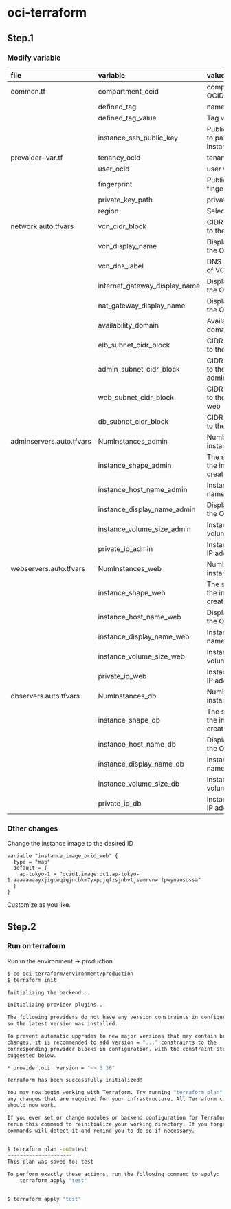 # oci-terraform

## Step.1

### Modify variable

| file                     | variable                      | value                                    |
| :----------------------- | :---------------------------- | :--------------------------------------- |
| common.tf                | compartment_ocid              | compartment OCID                         |
|                          | defined_tag                   | namespace.key                            |
|                          | defined_tag_value             | Tag value                                |
|                          | instance_ssh_public_key       | Public key value to pass to the instance |
| provaider-var.tf         | tenancy_ocid                  | tenancy OCID                             |
|                          | user_ocid                     | user OCID                                |
|                          | fingerprint                   | Public API key fingerprint               |
|                          | private_key_path              | private_key_path                         |
|                          | region                        | Select region                            |
| network.auto.tfvars      | vcn_cidr_block                | CIDR assigned to the VCN                 |
|                          | vcn_display_name              | Display name in the OCI console          |
|                          | vcn_dns_label                 | DNS label name of VCN                    |
|                          | internet_gateway_display_name | Display name in the OCI console          |
|                          | nat_gateway_display_name      | Display name in the OCI console          |
|                          | availability_domain           | Availability domain ID                   |
|                          | elb_subnet_cidr_block         | CIDR assigned to the subnet elb          |
|                          | admin_subnet_cidr_block       | CIDR assigned to the subnet admin        |
|                          | web_subnet_cidr_block         | CIDR assigned to the subnet web          |
|                          | db_subnet_cidr_block          | CIDR assigned to the subnet db           |
| adminservers.auto.tfvars | NumInstances_admin            | Number of instances                      |
|                          | instance_shape_admin          | The shape of the instance to create      |
|                          | instance_host_name_admin      | Instance host name                       |
|                          | instance_display_name_admin   | Display name in the OCI console          |
|                          | instance_volume_size_admin    | Instance root volume size                |
|                          | private_ip_admin              | Instance internal IP address             |
| webservers.auto.tfvars   | NumInstances_web              | Number of instances                      |
|                          | instance_shape_web            | The shape of the instance to create      |
|                          | instance_host_name_web        | Display name in the OCI console          |
|                          | instance_display_name_web     | Instance host name                       |
|                          | instance_volume_size_web      | Instance root volume size                |
|                          | private_ip_web                | Instance internal IP address             |
| dbservers.auto.tfvars    | NumInstances_db               | Number of instances                      |
|                          | instance_shape_db             | The shape of the instance to create      |
|                          | instance_host_name_db         | Display name in the OCI console          |
|                          | instance_display_name_db      | Instance host name                       |
|                          | instance_volume_size_db       | Instance root volume size                |
|                          | private_ip_db                 | Instance internal IP address             |

### Other changes

Change the instance image to the desired ID

```Terra
variable "instance_image_ocid_web" {
  type = "map"
  default = {
    ap-tokyo-1 = "ocid1.image.oc1.ap-tokyo-1.aaaaaaaayxjigcwqiqjncbkm7yxppjqfzsjnbvtjsemrvnwrtpwynausossa"
  }
}
```

Customize as you like.

## Step.2

### Run on terraform

Run in the environment → production

```bash
$ cd oci-terraform/environment/production
$ terraform init

Initializing the backend...

Initializing provider plugins...

The following providers do not have any version constraints in configuration,
so the latest version was installed.

To prevent automatic upgrades to new major versions that may contain breaking  
changes, it is recommended to add version = "..." constraints to the
corresponding provider blocks in configuration, with the constraint strings    
suggested below.

* provider.oci: version = "~> 3.36"

Terraform has been successfully initialized!

You may now begin working with Terraform. Try running "terraform plan" to see  
any changes that are required for your infrastructure. All Terraform commands  
should now work.

If you ever set or change modules or backend configuration for Terraform,      
rerun this command to reinitialize your working directory. If you forget, other
commands will detect it and remind you to do so if necessary.


$ terraform plan -out=test
~~~~~~~~~~~~~~~~~~~~~
This plan was saved to: test

To perform exactly these actions, run the following command to apply:
    terraform apply "test"


$ terraform apply "test"
```